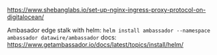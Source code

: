 https://www.shebanglabs.io/set-up-nginx-ingress-proxy-protocol-on-digitalocean/

Ambasador edge stalk 
with helm: `helm install ambassador --namespace ambassador datawire/ambassador`
docs: https://www.getambassador.io/docs/latest/topics/install/helm/